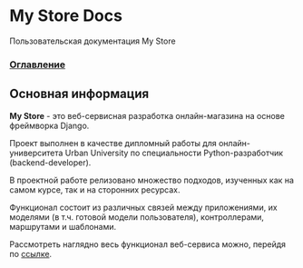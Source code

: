 # My Store Docs
Пользовательская документация My Store

### [Оглавление](./index.md)

## Основная информация

**My Store** - это веб-сервисная разработка онлайн-магазина на основе фреймворка Django.
  
Проект выполнен в качестве дипломный работы для онлайн-университета Urban University по специальности Python-разработчик (backend-developer).

В проектной работе релизовано множество подходов, изученных как на самом курсе, так и на сторонних ресурсах.

Функционал состоит из различных связей между приложениями, их моделями (в т.ч. готовой модели пользователя), контроллерами, маршрутами и шаблонами.

Рассмотреть наглядно весь функционал веб-сервиса можно, перейдя по [ссылке](./main.md).
